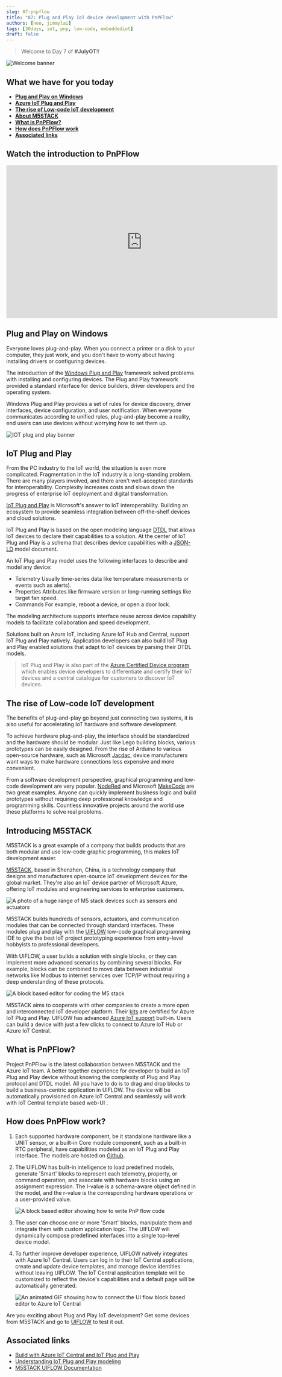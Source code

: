 ```yaml
---
slug: 07-pnpflow
title: "07: Plug and Play IoT device development with PnPFlow"
authors: [neo, jimmylai]
tags: [30days, iot, pnp, low-code, embeddediot]
draft: false
---
```


<head>
  <meta name="twitter:url" content="https://julyot.dev/blog/07-pnpflow" />
  <meta name="twitter:title" content="Plug and Play IoT device development with PnPFlow" />
  <meta name="twitter:description" content="Plug and Play IoT device development with PnPFlow" />
  <meta name="twitter:image" content="https://julyot.dev/img/png/JulyOT-banner-7-pnpflow.png" />
  <meta name="twitter:card" content="summary_large_image" />
  <meta name="twitter:creator" content="@jimbobbennett" />
  <meta name="twitter:site" content="@AzureAdvocates" />
  <link rel="canonical" href="https://julyot.dev/blog/07-pnpflow" />
</head>

> Welcome to Day 7 of **#JulyOT**!!

![Welcome banner](/img/png/JulyOT-banner-7-pnpflow.png)

## What we have for you today

* [**Plug and Play on Windows**](#plug-and-play-on-windows)
* [**Azure IoT Plug and Play**](#iot-plug-and-play)
* [**The rise of Low-code IoT development**](#the-rise-of-low-code-iot-development)
* [**About M5STACK**](#introducing-m5stack)
* [**What is PnPFlow?**](#what-is-pnpflow)
* [**How does PnPFlow work**](#how-does-pnpflow-work)
* [**Associated links**](#associated-links)

## Watch the introduction to PnPFlow

<iframe width="720" height="405" src="https://www.youtube.com/embed/Oo8HVQYg_ok" title="YouTube video player" frameborder="0" allow="accelerometer; autoplay; clipboard-write; encrypted-media; gyroscope; picture-in-picture" allowfullscreen></iframe>

## Plug and Play on Windows

Everyone loves plug-and-play. When you connect a printer or a disk to your computer, they just work, and you don't have to worry about having installing drivers or configuring devices.

The introduction of the [Windows Plug and Play](https://docs.microsoft.com/windows-hardware/drivers/kernel/introduction-to-plug-and-play?wt.mc_id=eventspg_16482_webpage_reactor) framework solved problems with installing and configuring devices. The Plug and Play framework provided a standard interface for device builders, driver developers and the operating system.

Windows Plug and Play provides a set of rules for device discovery, driver interfaces, device configuration, and user notification. When everyone communicates according to unified rules, plug-and-play become a reality, end users can use devices without worrying how to set them up.

![IOT plug and play banner](/img/png/iotpnp.png)

## IoT Plug and Play

From the PC industry to the IoT world, the situation is even more complicated. Fragmentation in the IoT industry is a long-standing problem. There are many players involved, and there aren't well-accepted standards for interoperability. Complexity increases costs and slows down the progress of enterprise IoT deployment and digital transformation.

[IoT Plug and Play](https://docs.microsoft.com/azure/iot-develop/overview-iot-plug-and-play?wt.mc_id=eventspg_16482_webpage_reactor) is Microsoft's answer to IoT interoperability. Building an ecosystem to provide seamless integration between off-the-shelf devices and cloud solutions.

IoT Plug and Play is based on the open modeling language [DTDL](https://github.com/Azure/opendigitaltwins-dtdl/blob/master/DTDL/v2/dtdlv2.md) that allows IoT devices to declare their capabilities to a solution. At the center of IoT Plug and Play is a schema that describes device capabilities with a [JSON-LD](https://json-ld.org/) model document.

An IoT Plug and Play model uses the following interfaces to describe and model any device:

* Telemetry
  Usually time-series data like temperature measurements or events such as alerts).
* Properties
  Attributes like firmware version or long-running settings like target fan speed.
* Commands
  For example, reboot a device, or open a door lock.

The modeling architecture supports interface reuse across device capability models to facilitate collaboration and speed development.

Solutions built on Azure IoT, including Azure IoT Hub and Central, support IoT Plug and Play natively. Application developers can also build IoT Plug and Play enabled solutions that adapt to IoT devices by parsing their DTDL models.

> IoT Plug and Play is also part of the [Azure Certified Device program](https://www.microsoft.com/azure/partners/azure-certified-device?wt.mc_id=eventspg_16482_webpage_reactor) which enables device developers to differentiate and certify their IoT devices and a central catalogue for customers to discover IoT devices.

## The rise of Low-code IoT development

The benefits of plug-and-play go beyond just connecting two systems, it is also useful for accelerating IoT hardware and software development.

To achieve hardware plug-and-play, the interface should be standardized and the hardware should be modular. Just like Lego building blocks, various prototypes can be easily designed. From the rise of Arduino to various open-source hardware, such as Microsoft [Jacdac](https://microsoft.github.io/jacdac-docs/), device manufacturers want ways to make hardware connections less expensive and more convenient.

From a software development perspective, graphical programming and low-code development are very popular. [NodeRed](https://nodered.org/) and Microsoft [MakeCode](https://www.microsoft.com/makecode?wt.mc_id=eventspg_16482_webpage_reactor) are two great examples. Anyone can quickly implement business logic and build prototypes without requiring deep professional knowledge and programming skills. Countless innovative projects around the world use these platforms to solve real problems.

## Introducing M5STACK

M5STACK is a great example of a company that builds products that are both modular and use low-code graphic programming, this makes IoT development easier.

[M5STACK](https://m5stack.com/), based in Shenzhen, China, is a technology company that designs and manufactures open-source IoT development devices for the global market. They're also an IoT device partner of Microsoft Azure, offering IoT modules and engineering services to enterprise customers.

![A photo of a huge range of M5 stack devices such as sensors and actuators](/img/png/m5stackdevice.png)

M5STACK builds hundreds of sensors, actuators, and communication modules that can be connected through standard interfaces. These modules plug and play with the [UIFLOW](https://flow.m5stack.com) low-code graphical programming IDE to give the best IoT project prototyping experience from entry-level hobbyists to professional developers.

With UIFLOW, a user builds a solution with single blocks, or they can implement more advanced scenarios by combining several blocks. For example, blocks can be combined to move data between industrial networks like Modbus to internet services over TCP/IP without requiring a deep understanding of these protocols.

![A block based editor for coding the M5 stack](/img/png/uiflow.png)

M5STACK aims to cooperate with other companies to create a more open and interconnected IoT developer platform. Their [kits](https://devicecatalog.azure.com/devices/84fe4cc3-cdf1-48a1-8b58-07685890f359) are certified for Azure IoT Plug and Play. UIFLOW has advanced [Azure IoT support](https://docs.m5stack.com/en/uiflow/iotcloud/azure) built-in.  Users can build a device with just a few clicks to connect to Azure IoT Hub or Azure IoT Central.

## What is PnPFlow?

Project PnPFlow is the latest collaboration between M5STACK and the Azure IoT team. A better together experience for developer to build an IoT Plug and Play device without knowing the complexity of Plug and Play protocol and DTDL model. All you have to do is to drag and drop blocks to build a business-centric application in UIFLOW. The device will be automatically provisioned on Azure IoT Central and seamlessly will work with IoT Central template based web-UI .

## How does PnPFlow work?

1. Each supported hardware component, be it standalone hardware like a UNIT sensor, or a built-in Core module component, such as a built-in RTC peripheral, have capabilities modeled as an IoT Plug and Play interface. The models are hosted on [Github](https://github.com/m5stack/M5-iot-plugandplay-models).

2. The UIFLOW has built-in intelligence to load predefined models, generate 'Smart' blocks to represent each telemetry, property, or command operation, and associate with hardware blocks using an assignment expression. The l-value is a schema-aware object defined in the model, and the r-value is the corresponding hardware operations or a user-provided value.

    ![A block based editor showing how to write PnP flow code](/img/png/pnpflowblock.png)

3. The user can choose one or more 'Smart' blocks, manipulate them and integrate them with custom application logic. The UIFLOW will dynamically compose predefined interfaces into a single top-level device model.

4. To further improve developer experience, UIFLOW  natively integrates with Azure IoT Central. Users can log in to their IoT Central applications, create and update device templates, and manage device identities without leaving UIFLOW. The IoT Central application template will be customized to reflect the device's capabilities and a default page will be automatically generated.

    ![An animated GIF showing how to connect the UI flow block based editor to Azure IoT Central](/img/gif/pnpflow-iotcentral.gif)

Are you exciting about Plug and Play IoT development? Get some devices from M5STACK and go to [UIFLOW](https://flow.m5stack.com) to test it out.

## Associated links

* [Build with Azure IoT Central and IoT Plug and Play](https://azure.microsoft.com/en-us/blog/build-with-azure-iot-central-and-iot-plug-and-play/?wt.mc_id=eventspg_16482_webpage_reactor)
* [Understanding IoT Plug and Play modeling](https://docs.microsoft.com/azure/iot-develop/concepts-modeling-guide?wt.mc_id=eventspg_16482_webpage_reactor)
* [M5STACK UIFLOW Documentation](https://docs.m5stack.com/en/quick_start/m5core/uiflow)
